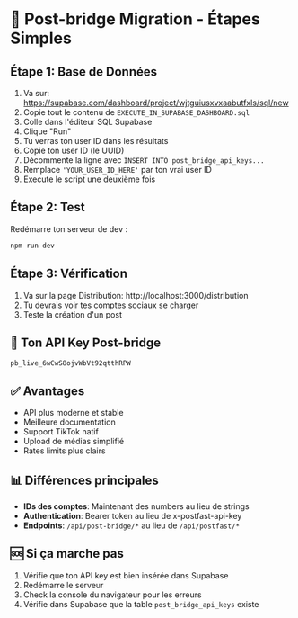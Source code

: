 # 🚀 Post-bridge Migration - Étapes Simples

## Étape 1: Base de Données
1. Va sur: https://supabase.com/dashboard/project/wjtguiusxvxaabutfxls/sql/new
2. Copie tout le contenu de `EXECUTE_IN_SUPABASE_DASHBOARD.sql`
3. Colle dans l'éditeur SQL Supabase
4. Clique "Run"
5. Tu verras ton user ID dans les résultats
6. Copie ton user ID (le UUID)
7. Décommente la ligne avec `INSERT INTO post_bridge_api_keys...`
8. Remplace `'YOUR_USER_ID_HERE'` par ton vrai user ID
9. Execute le script une deuxième fois

## Étape 2: Test
Redémarre ton serveur de dev :
```bash
npm run dev
```

## Étape 3: Vérification
1. Va sur la page Distribution: http://localhost:3000/distribution
2. Tu devrais voir tes comptes sociaux se charger
3. Teste la création d'un post

## 🔑 Ton API Key Post-bridge
```
pb_live_6wCwS8ojvWbVt92qtthRPW
```

## ✅ Avantages
- API plus moderne et stable
- Meilleure documentation
- Support TikTok natif
- Upload de médias simplifié
- Rates limits plus clairs

## 📊 Différences principales
- **IDs des comptes**: Maintenant des numbers au lieu de strings
- **Authentication**: Bearer token au lieu de x-postfast-api-key
- **Endpoints**: `/api/post-bridge/*` au lieu de `/api/postfast/*`

## 🆘 Si ça marche pas
1. Vérifie que ton API key est bien insérée dans Supabase
2. Redémarre le serveur
3. Check la console du navigateur pour les erreurs
4. Vérifie dans Supabase que la table `post_bridge_api_keys` existe